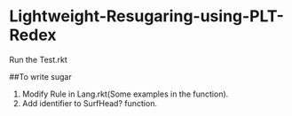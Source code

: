 # Lightweight-Resugaring-using-PLT-Redex

Run the Test.rkt

##To write sugar
1. Modify Rule in Lang.rkt(Some examples in the function).
2. Add identifier to SurfHead? function.